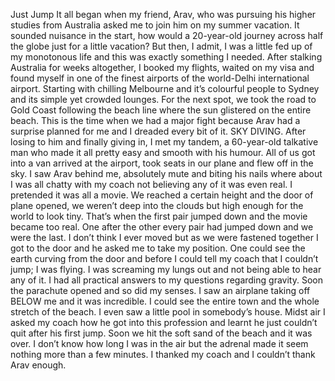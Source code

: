 
Just Jump It all began when my friend, Arav, who was pursuing his higher studies from Australia asked me to join him on my summer vacation. It sounded nuisance in the start, how would a 20-year-old journey across half the globe just for a little vacation? But then, I admit, I was a little fed up of my monotonous life and this was exactly something I needed. After stalking Australia for weeks altogether, I booked my flights, waited on my visa and found myself in one of the finest airports of the world-Delhi international airport. Starting with chilling Melbourne and it’s colourful people to Sydney and its simple yet crowded lounges. For the next spot, we took the road to Gold Coast following the beach line where the sun glistered on the entire beach. This is the time when we had a major fight because Arav had a surprise planned for me and I dreaded every bit of it. SKY DIVING. After losing to him and finally giving in, I met my tandem, a 60-year-old talkative man who made it all pretty easy and smooth with his humour. All of us got into a van arrived at the airport, took seats in our plane and flew off in the sky. I saw Arav behind me, absolutely mute and biting his nails where about I was all chatty with my coach not believing any of it was even real. I pretended it was all a movie. We reached a certain height and the door of plane opened, we weren’t deep into the clouds but high enough for the world to look tiny. That’s when the first pair jumped down and the movie became too real. One after the other every pair had jumped down and we were the last. I don’t think I ever moved but as we were fastened together I got to the door and he asked me to take my position. One could see the earth curving from the door and before I could tell my coach that I couldn’t jump; I was flying. I was screaming my lungs out and not being able to hear any of it. I had all practical answers to my questions regarding gravity. Soon the parachute opened and so did my senses. I saw an airplane taking off BELOW me and it was incredible. I could see the entire town and the whole stretch of the beach. I even saw a little pool in somebody’s house. Midst air I asked my coach how he got into this profession and learnt he just couldn’t quit after his first jump. Soon we hit the soft sand of the beach and it was over. I don’t know how long I was in the air but the adrenal made it seem nothing more than a few minutes. I thanked my coach and I couldn’t thank Arav enough.
